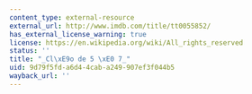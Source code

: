 ```yaml
---
content_type: external-resource
external_url: http://www.imdb.com/title/tt0055852/
has_external_license_warning: true
license: https://en.wikipedia.org/wiki/All_rights_reserved
status: ''
title: "_Cl\xE9o de 5 \xE0 7_"
uid: 9d79f5fd-a6d4-4cab-a249-907ef3f044b5
wayback_url: ''
---
```

